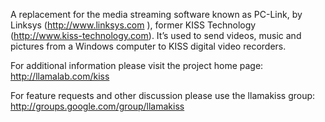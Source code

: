 A replacement for the media streaming software known as PC-Link, by Linksys (http://www.linksys.com ), former KISS Technology (http://www.kiss-technology.com). It’s used to send videos, music and pictures from a Windows computer to KISS digital video recorders.

For additional information please visit the project home page:
http://llamalab.com/kiss

For feature requests and other discussion please use the llamakiss group:
http://groups.google.com/group/llamakiss

